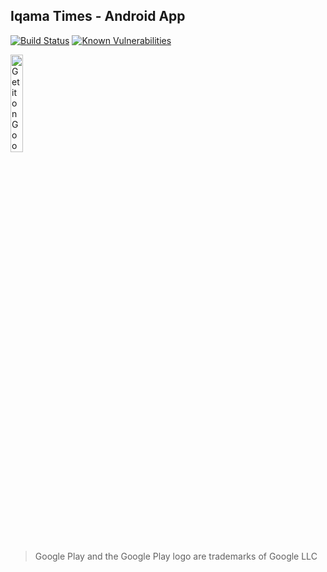 ## Iqama Times - Android App

[![Build Status](https://travis-ci.org/amrabed/IqamaTimes.svg?branch=master)](https://travis-ci.org/amrabed/IqamaTimes)
[![Known Vulnerabilities](https://snyk.io/test/github/amrabed/IqamaTimes/badge.svg?targetFile=build.gradle)](https://snyk.io/test/github/amrabed/IqamaTimes?targetFile=build.gradle)

<a href='https://play.google.com/store/apps/details?id=community.icb.iqama&pcampaignid=MKT-Other-global-all-co-prtnr-py-PartBadge-Mar2515-1' target="_blank"><img alt='Get it on Google Play' src='https://play.google.com/intl/en_us/badges/images/generic/en_badge_web_generic.png' width="20%"/></a>
> Google Play and the Google Play logo are trademarks of Google LLC
